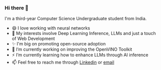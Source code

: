 ### Hi there 👋

<!--
**siddhant-0707/siddhant-0707** is a ✨ _special_ ✨ repository because its `README.md` (this file) appears on your GitHub profile.

Here are some ideas to get you started:

- 🔭 I’m currently working on ...
- 🌱 I’m currently learning ...
- 👯 I’m looking to collaborate on ...
- 🤔 I’m looking for help with ...
- 💬 Ask me about ...
- 📫 How to reach me: ...
- 😄 Pronouns: ...
- ⚡ Fun fact: ...
-->

I'm a third-year Computer Science Undergraduate student from India.
- 😄 I love working with neural networks
- 🌱 My interests involve Deep Learning Inference, LLMs and just a touch of Web Development
- ✨ I'm big on promoting open-source adoption
- 🔭 I’m currently working on improving the OpenVINO Toolkit
- ⚡ I’m currently learning how to enhance LLMs through AI inference
- 📫 Feel free to reach me through [Linkedin](https://www.linkedin.com/in/siddhant-chauhan07/) or [email](mailto:chauhanjoy10@gmail.com)
<!-- - 📖 Take a look at my [CV](https://drive.google.com/file/d/1doDmMur2xaodC4qkjSqPzysIGSPTT7lP/view?usp=sharing) -->
